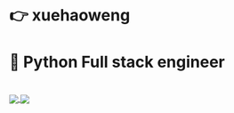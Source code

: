 # 👉  xuehaoweng  
# 🌟  Python Full stack engineer
# 

<!-- ![xuehaoweng's GitHub stats](https://github-readme-stats.vercel.app/api?username=xuehaoweng&show_icons=true&theme=dark?count_private=true) -->




<!-- [![Top Langs](https://github-readme-stats.vercel.app/api/top-langs/?username=xuehaoweng&layout=compact&theme=dark)](https://github.com/anuraghazra/github-readme-stats)

[![Readme Card](https://github-readme-stats.vercel.app/api/pin/?username=xuehaoweng&repo=techblog&layout=compact&theme=dark)](https://github.com/anuraghazra/github-readme-stats) -->

<a href="https://github-readme-stats.vercel.app/api?username=xuehaoweng&show_icons=true&theme=dark?count_private=true">
  <img align="center" src="https://github-readme-stats.vercel.app/api?username=xuehaoweng&show_icons=true&layout=compact&theme=gruvbox" />
</a>
<a href="https://github-readme-stats.vercel.app/api/top-langs/?username=xuehaoweng&layout=compact&theme=dark">
  <img align="center" src="https://github-readme-stats.vercel.app/api/top-langs/?username=xuehaoweng&layout=compact&show_icons=true&theme=gruvbox" />
</a>
